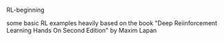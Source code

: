 RL-beginning

some basic RL examples heavily based on the book "Deep Reiinforcement Learning Hands On Second Edition" by Maxim Lapan
